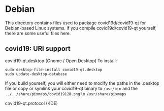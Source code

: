 
Debian
====================
This directory contains files used to package covid19d/covid19-qt
for Debian-based Linux systems. If you compile covid19d/covid19-qt yourself, there are some useful files here.

## covid19: URI support ##


covid19-qt.desktop  (Gnome / Open Desktop)
To install:

	sudo desktop-file-install covid19-qt.desktop
	sudo update-desktop-database

If you build yourself, you will either need to modify the paths in
the .desktop file or copy or symlink your covid19-qt binary to `/usr/bin`
and the `../../share/pixmaps/covid19128.png` to `/usr/share/pixmaps`

covid19-qt.protocol (KDE)

